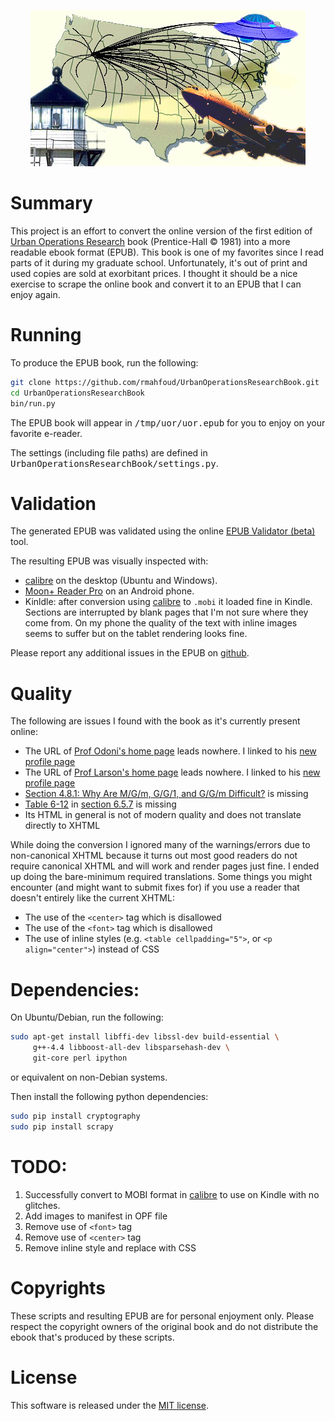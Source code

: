 <div style="text-align:center">

![UOR Map](https://raw.githubusercontent.com/rmahfoud/UrbanOperationsResearchBook/master/map3.jpg)

</div>

# Summary

This project is an effort to convert the online version of the first edition of [Urban Operations Research](http://web.mit.edu/urban_or_book/www/book/) book (Prentice-Hall © 1981) into a more readable ebook format (EPUB). This book is one of my favorites since I read parts of it during my graduate school. Unfortunately, it's out of print and used copies are sold at exorbitant prices. I thought it should be a nice exercise to scrape the online book and convert it to an EPUB that I can enjoy again.

# Running

To produce the EPUB book, run the following: 

```bash
git clone https://github.com/rmahfoud/UrbanOperationsResearchBook.git
cd UrbanOperationsResearchBook
bin/run.py
```

The EPUB book will appear in <tt>/tmp/uor/uor.epub</tt> for you to enjoy on your favorite e-reader.

The settings (including file paths) are defined in <tt>UrbanOperationsResearchBook/settings.py</tt>.

# Validation

The generated EPUB was validated using the online [EPUB Validator (beta)](http://validator.idpf.org/application/validate) tool.

The resulting EPUB was visually inspected with:

- [calibre](https://calibre-ebook.com/) on the desktop (Ubuntu and Windows).
- [Moon+ Reader Pro](http://www.moondownload.com/) on an Android phone.
- Kinldle: after conversion using [calibre](https://calibre-ebook.com/) to ```.mobi``` it loaded fine in Kindle. Sections are interrupted by blank pages that I'm not sure where they come from. On my phone the quality of the text with inline images seems to suffer but on the tablet rendering looks fine.
 
Please report any additional issues in the EPUB on [github](https://github.com/rmahfoud/UrbanOperationsResearchBook/issues).

# Quality

The following are issues I found with the book as it's currently present online:

- The URL of [Prof Odoni's home page](http://web.mit.edu/orc/www/faculty/odoni.html) leads nowhere. I linked to his [new profile page](https://cee.mit.edu/odoni)
- The URL of [Prof Larson's home page](http://www-caes.mit.edu/people/larson.html) leads nowhere. I linked to his [new profile page](https://esd.mit.edu/Faculty_Pages/larson/larson.htm)
- [Section 4.8.1: Why Are M/G/m, G/G/1, and G/G/m Difficult?](http://web.mit.edu/urban_or_book/www/book/chapter4/4.8.1.html) is missing
- [Table 6-12](http://web.mit.edu/urban_or_book/www/book/chapter6/images6/Table6-12.gif) in [section 6.5.7](http://web.mit.edu/urban_or_book/www/book/chapter6/6.5.7.html) is missing 
- Its HTML in general is not of modern quality and does not translate directly to XHTML

While doing the conversion I ignored many of the warnings/errors due to non-canonical XHTML because it turns out most good readers do not require canonical XHTML and will work and render pages just fine. I ended up doing the bare-minimum required translations. Some things you might encounter (and might want to submit fixes for) if you use a reader that doesn't entirely like the current XHTML:

- The use of the ```<center>``` tag which is disallowed
- The use of the ```<font>``` tag which is disallowed
- The use of inline styles (e.g. ```<table cellpadding="5">```, or ```<p align="center">```) instead of CSS

# Dependencies:

On Ubuntu/Debian, run the following:

```bash
sudo apt-get install libffi-dev libssl-dev build-essential \
     g++-4.4 libboost-all-dev libsparsehash-dev \
     git-core perl ipython
```

or equivalent on non-Debian systems. 

Then install the following python dependencies:

```bash
sudo pip install cryptography
sudo pip install scrapy
```

# TODO:

1. Successfully convert to MOBI format in [calibre](https://calibre-ebook.com/) to use on Kindle with no glitches.
1. Add images to manifest in OPF file
1. Remove use of ```<font>``` tag
1. Remove use of ```<center>``` tag
1. Remove inline style and replace with CSS

# Copyrights

These scripts and resulting EPUB are for personal enjoyment only. Please respect the copyright owners of the original book and do not distribute the ebook that's produced by these scripts.
 
# License

This software is released under the [MIT license](https://opensource.org/licenses/MIT).
